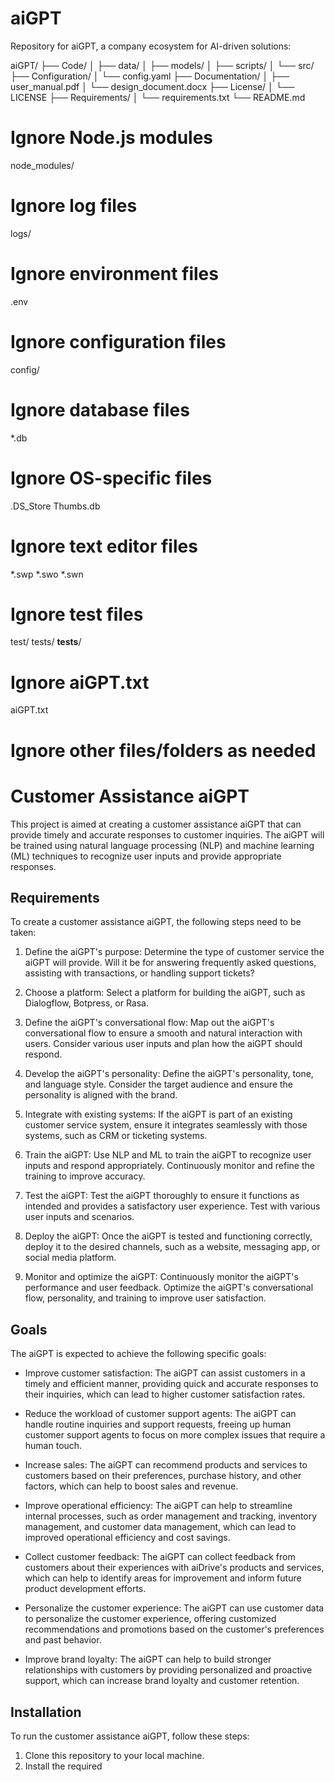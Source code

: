 # aiGPT
Repository for aiGPT, a company ecosystem for AI-driven solutions:

aiGPT/
├── Code/
│   ├── data/
│   ├── models/
│   ├── scripts/
│   └── src/
├── Configuration/
│   └── config.yaml
├── Documentation/
│   ├── user_manual.pdf
│   └── design_document.docx
├── License/
│   └── LICENSE
├── Requirements/
│   └── requirements.txt
└── README.md

# Ignore Node.js modules
node_modules/

# Ignore log files
logs/

# Ignore environment files
.env

# Ignore configuration files
config/

# Ignore database files
*.db

# Ignore OS-specific files
.DS_Store
Thumbs.db

# Ignore text editor files
*.swp
*.swo
*.swn

# Ignore test files
test/
tests/
__tests__/

# Ignore aiGPT.txt
aiGPT.txt

# Ignore other files/folders as needed

# Customer Assistance aiGPT

This project is aimed at creating a customer assistance aiGPT that can provide timely and accurate responses to customer inquiries. The aiGPT will be trained using natural language processing (NLP) and machine learning (ML) techniques to recognize user inputs and provide appropriate responses.

## Requirements

To create a customer assistance aiGPT, the following steps need to be taken:

1. Define the aiGPT's purpose: Determine the type of customer service the aiGPT will provide. Will it be for answering frequently asked questions, assisting with transactions, or handling support tickets?

2. Choose a platform: Select a platform for building the aiGPT, such as Dialogflow, Botpress, or Rasa.

3. Define the aiGPT's conversational flow: Map out the aiGPT's conversational flow to ensure a smooth and natural interaction with users. Consider various user inputs and plan how the aiGPT should respond.

4. Develop the aiGPT's personality: Define the aiGPT's personality, tone, and language style. Consider the target audience and ensure the personality is aligned with the brand.

5. Integrate with existing systems: If the aiGPT is part of an existing customer service system, ensure it integrates seamlessly with those systems, such as CRM or ticketing systems.

6. Train the aiGPT: Use NLP and ML to train the aiGPT to recognize user inputs and respond appropriately. Continuously monitor and refine the training to improve accuracy.

7. Test the aiGPT: Test the aiGPT thoroughly to ensure it functions as intended and provides a satisfactory user experience. Test with various user inputs and scenarios.

8. Deploy the aiGPT: Once the aiGPT is tested and functioning correctly, deploy it to the desired channels, such as a website, messaging app, or social media platform.

9. Monitor and optimize the aiGPT: Continuously monitor the aiGPT's performance and user feedback. Optimize the aiGPT's conversational flow, personality, and training to improve user satisfaction.

## Goals

The aiGPT is expected to achieve the following specific goals:

- Improve customer satisfaction: The aiGPT can assist customers in a timely and efficient manner, providing quick and accurate responses to their inquiries, which can lead to higher customer satisfaction rates.

- Reduce the workload of customer support agents: The aiGPT can handle routine inquiries and support requests, freeing up human customer support agents to focus on more complex issues that require a human touch.

- Increase sales: The aiGPT can recommend products and services to customers based on their preferences, purchase history, and other factors, which can help to boost sales and revenue.

- Improve operational efficiency: The aiGPT can help to streamline internal processes, such as order management and tracking, inventory management, and customer data management, which can lead to improved operational efficiency and cost savings.

- Collect customer feedback: The aiGPT can collect feedback from customers about their experiences with aiDrive's products and services, which can help to identify areas for improvement and inform future product development efforts.

- Personalize the customer experience: The aiGPT can use customer data to personalize the customer experience, offering customized recommendations and promotions based on the customer's preferences and past behavior.

- Improve brand loyalty: The aiGPT can help to build stronger relationships with customers by providing personalized and proactive support, which can increase brand loyalty and customer retention.

## Installation

To run the customer assistance aiGPT, follow these steps:

1. Clone this repository to your local machine.
2. Install the required

